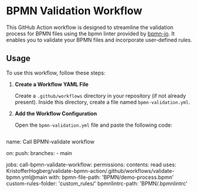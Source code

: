 # BPMN Validation Workflow

This GitHub Action workflow is designed to streamline the validation process for BPMN files using the bpmn linter provided by [bpmn-io](https://github.com/bpmn-io). It enables you to validate your BPMN files and incorporate user-defined rules.

## Usage

To use this workflow, follow these steps:

1. **Create a Workflow YAML File**

   Create a `.github/workflows` directory in your repository (if not already present). Inside this directory, create a file named `bpmn-validation.yml`.

2. **Add the Workflow Configuration**

   Open the `bpmn-validation.yml` file and paste the following code:

   ```yaml
name: Call BPMN-validate workflow

on:
  push:
    branches:
      - main

jobs:
  call-bpmn-validate-workflow:
    permissions:
      contents: read
    uses: KristofferHogberg/validate-bpmn-action/.github/workflows/validate-bpmn.yml@main
    with:
      bpmn-file-path: 'BPMN/demo-process.bpmn'
      custom-rules-folder: 'custom_rules/'
      bpmnlintrc-path: 'BPMN/.bpmnlintrc'
    

